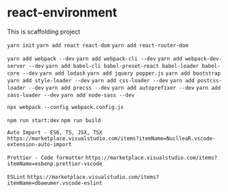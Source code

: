 # react-environment

This is scaffolding project

`yarn init`
`yarn add react react-dom`
`yarn add react-router-dom`

`yarn add webpack --dev`
`yarn add webpack-cli --dev`
`yarn add webpack-dev-server --dev`
`yarn add babel-cli babel-preset-react babel-loader babel-core --dev`
`yarn add lodash`
`yarn add jquery popper.js`
`yarn add bootstrap`
`yarn add style-loader --dev`
`yarn add css-loader --dev`
`yarn add postcss-loader --dev`
`yarn add precss --dev`
`yarn add autoprefixer --dev`
`yarn add sass-loader --dev`
`yarn add node-sass --dev`

`npx webpack --config webpack.config.js`

`npm run start:dev`
`npm run build`

`Auto Import - ES6, TS, JSX, TSX`
`https://marketplace.visualstudio.com/items?itemName=NuclleaR.vscode-extension-auto-import`

`Prettier - Code formatter`
`https://marketplace.visualstudio.com/items?itemName=esbenp.prettier-vscode`

`ESLint`
`https://marketplace.visualstudio.com/items?itemName=dbaeumer.vscode-eslint`
